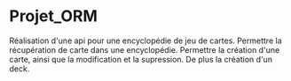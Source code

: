 # Projet_ORM

Réalisation d'une api pour une encyclopédie de jeu de cartes.
Permettre la récupération de carte dans une encyclopédie.
Permettre la création d'une carte, ainsi que la modification et la supression.
De plus la création d'un deck.
